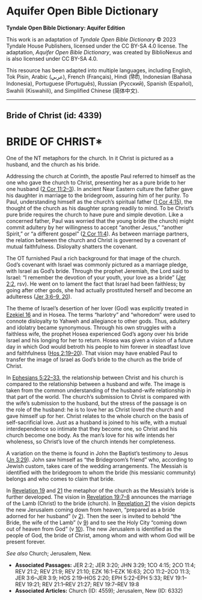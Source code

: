 # Aquifer Open Bible Dictionary

**Tyndale Open Bible Dictionary: Aquifer Edition**

This work is an adaptation of *Tyndale Open Bible Dictionary* © 2023 Tyndale House Publishers, licensed under the CC BY\-SA 4\.0 license. The adaptation, *Aquifer Open Bible Dictionary*, was created by BiblioNexus and is also licensed under CC BY\-SA 4\.0\.

This resource has been adapted into multiple languages, including English, Tok Pisin, Arabic (عربي), French (Français), Hindi (हिंदी), Indonesian (Bahasa Indonesia), Portuguese (Português), Russian (Русский), Spanish (Español), Swahili (Kiswahili), and Simplified Chinese (简体中文).



--------------------------------

## Bride of Christ (id: 4339)

BRIDE OF CHRIST\*
=================

One of the NT metaphors for the church. In it Christ is pictured as a husband, and the church as his bride.

Addressing the church at Corinth, the apostle Paul referred to himself as the one who gave the church to Christ, presenting her as a pure bride to her one husband ([2 Cor 11:2–3](https://ref.ly/2Cor11:2-2Cor11:3)). In ancient Near Eastern culture the father gave his daughter in marriage to the bridegroom, assuring him of her purity. To Paul, understanding himself as the church’s spiritual father ([1 Cor 4:15](https://ref.ly/1Cor4:15)), the thought of the church as his daughter sprang readily to mind. To be Christ’s pure bride requires the church to have pure and simple devotion. Like a concerned father, Paul was worried that the young bride (the church) might commit adultery by her willingness to accept “another Jesus,” “another Spirit,” or “a different gospel” ([2 Cor 11:4](https://ref.ly/2Cor11:4)). As between marriage partners, the relation between the church and Christ is governed by a covenant of mutual faithfulness. Disloyalty shatters the covenant.

The OT furnished Paul a rich background for that image of the church. God’s covenant with Israel was commonly pictured as a marriage pledge, with Israel as God’s bride. Through the prophet Jeremiah, the Lord said to Israel: “I remember the devotion of your youth, your love as a bride” ([Jer 2:2](https://ref.ly/Jer2:2), rsv). He went on to lament the fact that Israel had been faithless; by going after other gods, she had actually prostituted herself and become an adulteress ([Jer 3:6–9, 20](https://ref.ly/Jer3:6-Jer3:9,Jer3:20)).

The theme of Israel’s desertion of her lover (God) was explicitly treated in [Ezekiel 16](https://ref.ly/Ezek16:1-Ezek16:63) and in Hosea. The terms “harlotry” and “whoredom” were used to connote disloyalty to Yahweh and allegiance to other gods. Thus, adultery and idolatry became synonymous. Through his own struggles with a faithless wife, the prophet Hosea experienced God’s agony over his bride Israel and his longing for her to return. Hosea was given a vision of a future day in which God would betroth his people to him forever in steadfast love and faithfulness ([Hos 2:19–20](https://ref.ly/Hos2:19-Hos2:20)). That vision may have enabled Paul to transfer the image of Israel as God’s bride to the church as the bride of Christ.

In [Ephesians 5:22–33](https://ref.ly/Eph5:22-Eph5:33), the relationship between Christ and his church is compared to the relationship between a husband and wife. The image is taken from the common understanding of the husband\-wife relationship in that part of the world. The church’s submission to Christ is compared with the wife’s submission to the husband, but the stress of the passage is on the role of the husband: he is to love her as Christ loved the church and gave himself up for her. Christ relates to the whole church on the basis of self\-sacrificial love. Just as a husband is joined to his wife, with a mutual interdependence so intimate that they become one, so Christ and his church become one body. As the man’s love for his wife intends her wholeness, so Christ’s love of the church intends her completeness.

A variation on the theme is found in John the Baptist’s testimony to Jesus ([Jn 3:29](https://ref.ly/John3:29)). John saw himself as “the Bridegroom’s friend” who, according to Jewish custom, takes care of the wedding arrangements. The Messiah is identified with the bridegroom to whom the bride (his messianic community) belongs and who comes to claim that bride.

In [Revelation 19](https://ref.ly/Rev19:1-Rev19:21) and [21](https://ref.ly/Rev21:1-Rev21:27) the metaphor of the church as the Messiah’s bride is further developed. The vision in [Revelation 19:7–8](https://ref.ly/Rev19:7-Rev19:8) announces the marriage of the Lamb (Christ) to the bride (church). In [Revelation 21](https://ref.ly/Rev21:1-Rev21:27) the vision depicts the new Jerusalem coming down from heaven, “prepared as a bride adorned for her husband” (v [2](https://ref.ly/Rev21:2)). Then the seer is invited to behold “the Bride, the wife of the Lamb” (v [9](https://ref.ly/Rev21:9)) and to see the Holy City “coming down out of heaven from God” (v [10](https://ref.ly/Rev21:10)). The new Jerusalem is identified as the people of God, the bride of Christ, among whom and with whom God will be present forever.

*See also* Church; Jerusalem, New.

* **Associated Passages:** JER 2:2; JER 3:20; JHN 3:29; 1CO 4:15; 2CO 11:4; REV 21:2; REV 21:9; REV 21:10; EZK 16:1–EZK 16:63; 2CO 11:2–2CO 11:3; JER 3:6–JER 3:9; HOS 2:19–HOS 2:20; EPH 5:22–EPH 5:33; REV 19:1–REV 19:21; REV 21:1–REV 21:27; REV 19:7–REV 19:8
* **Associated Articles:** Church (ID: 4559); Jerusalem, New (ID: 6332)

